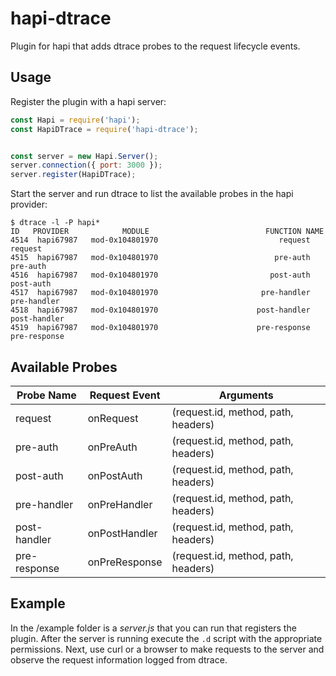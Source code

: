 # hapi-dtrace
Plugin for hapi that adds dtrace probes to the request lifecycle events.

## Usage

Register the plugin with a hapi server:

```js
const Hapi = require('hapi');
const HapiDTrace = require('hapi-dtrace');


const server = new Hapi.Server();
server.connection({ port: 3000 });
server.register(HapiDTrace);
```

Start the server and run dtrace to list the available probes in the hapi provider:

```
$ dtrace -l -P hapi*
ID   PROVIDER            MODULE                          FUNCTION NAME
4514  hapi67987   mod-0x104801970                           request request
4515  hapi67987   mod-0x104801970                          pre-auth pre-auth
4516  hapi67987   mod-0x104801970                         post-auth post-auth
4517  hapi67987   mod-0x104801970                       pre-handler pre-handler
4518  hapi67987   mod-0x104801970                      post-handler post-handler
4519  hapi67987   mod-0x104801970                      pre-response pre-response
```

## Available Probes

| Probe Name | Request Event | Arguments |
|------------|---------------|-----------|
| request | onRequest | (request.id, method, path, headers) |
| pre-auth | onPreAuth | (request.id, method, path, headers) |
| post-auth | onPostAuth | (request.id, method, path, headers) |
| pre-handler | onPreHandler | (request.id, method, path, headers) |
| post-handler | onPostHandler | (request.id, method, path, headers) |
| pre-response | onPreResponse | (request.id, method, path, headers) |


## Example

In the /example folder is a _server.js_ that you can run that registers the plugin. After the server is running execute the `.d` script with the appropriate permissions. Next, use curl or a browser to make requests to the server and observe the request information logged from dtrace.
